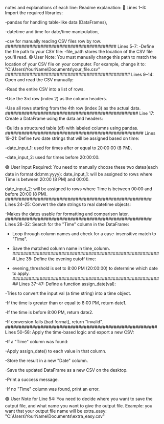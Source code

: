 notes and explanations of each line:
Readme explanation:
📌 Lines 1–3:
Import the required libraries:

-pandas for handling table-like data (DataFrames),

-datetime and time for date/time manipulation,

-csv for manually reading CSV files row by row.
#########################################
Lines 5–7:
-Define the file path to your CSV file:
-file_path stores the location of the CSV file you'll read.
🟢 User Note:
You must manually change this path to match the location of your CSV file on your computer.
For example, change it to:
"C:\\Users\\YourName\\Documents\\your_file.csv"
##############################################
Lines 9–14:
Open and read the CSV manually:

-Read the entire CSV into a list of rows.

-Use the 3rd row (index 2) as the column headers.

-Use all rows starting from the 4th row (index 3) as the actual data.
#################################################
 Line 17:
Create a DataFrame using the data and headers:

-Builds a structured table (df) with labeled columns using pandas.
###################################################
Lines 19–21:
Define two date strings that will be assigned based on time:

-date_input_1: used for times after or equal to 20:00:00 (8 PM).

-date_input_2: used for times before 20:00:00.

🟢 User Input Required:
You need to manually choose these two dates(each date in format dd:mm:yyyy):
date_input_1: will be assigned to rows where Time is between 20:00 (8 PM) and 00:00.

date_input_2: will be assigned to rows where Time is between 00:00 and before 20:00 (8 PM).
######################################################
Lines 24–25:
Convert the date strings to real datetime objects:

-Makes the dates usable for formatting and comparison later.
######################################################
Lines 28–32:
Search for the "Time" column in the DataFrame:

- Loop through column names and check for a case-insensitive match to "Time".

- Save the matched column name in time_column.
#######################################################
Line 35:
Define the evening cutoff time:

- evening_threshold is set to 8:00 PM (20:00:00) to determine which date to apply.
########################################################
Lines 37–47:
Define a function assign_date(val):

-Tries to convert the input val (a time string) into a time object.

-If the time is greater than or equal to 8:00 PM, return date1.

-If the time is before 8:00 PM, return date2.

-If conversion fails (bad format), return "Invalid".
########################################################
Lines 50–58:
Apply the time-based logic and export a new CSV:

-If a "Time" column was found:

-Apply assign_date() to each value in that column.

-Store the result in a new "Date" column.

-Save the updated DataFrame as a new CSV on the desktop.

-Print a success message.

-If no "Time" column was found, print an error.

🟢 User Note for Line 54:
You need to decide where you want to save the output file, and what name you want to give the output file.
Example:
you want that your output file name will be extra_easy:
"C:\\Users\\YourName\\Documents\\extra_easy.csv"





